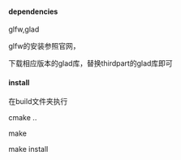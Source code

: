 #### dependencies 

glfw,glad

glfw的安装参照官网，

下载相应版本的glad库，替换thirdpart的glad库即可

#### install

在build文件夹执行 

cmake ..

 make  

make install

